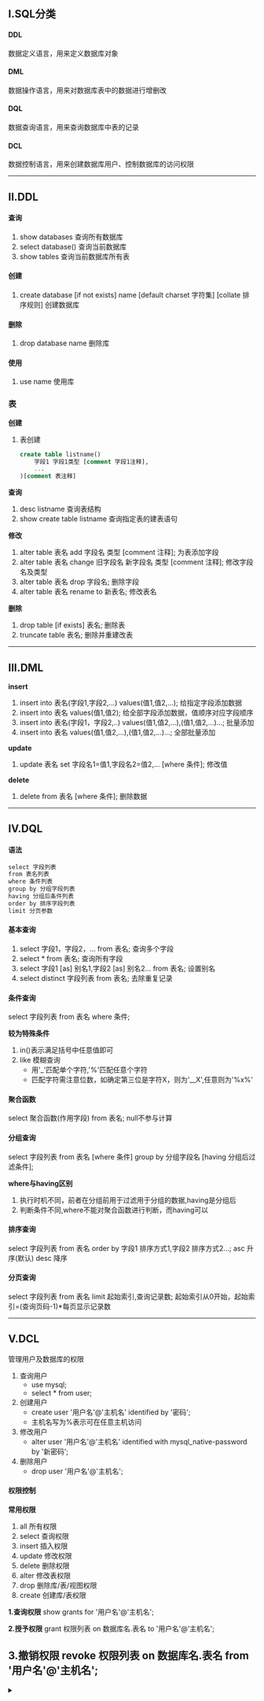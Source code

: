 ## I.SQL分类
#### DDL
数据定义语言，用来定义数据库对象
#### DML
数据操作语言，用来对数据库表中的数据进行增删改
#### DQL
数据查询语言，用来查询数据库中表的记录
#### DCL
数据控制语言，用来创建数据库用户、控制数据库的访问权限

---

## II.DDL

#### 查询
1. show databases 查询所有数据库
2. select database() 查询当前数据库
3. show tables 查询当前数据库所有表
   
#### 创建
1. create database [if not exists] name [default charset 字符集] [collate 排序规则] 创建数据库

#### 删除
1. drop database name 删除库

#### 使用
1. use name 使用库

### 表
**创建**
1. 表创建
    ```sql
    create table listname()
        字段1 字段1类型 [comment 字段1注释],
        ...
    )[comment 表注释]
    ```

**查询**
1. desc listname 查询表结构
2. show create table listname 查询指定表的建表语句

**修改**
1. alter table 表名 add 字段名 类型 [comment 注释]; 为表添加字段
2. alter table 表名 change 旧字段名 新字段名 类型 [comment 注释]; 修改字段名及类型
3. alter table 表名 drop 字段名; 删除字段
4. alter table 表名 rename to 新表名; 修改表名

**删除**
1. drop table [if exists] 表名; 删除表
2. truncate table 表名; 删除并重建改表


---

## III.DML
**insert**
1. insert into 表名(字段1,字段2,...) values(值1,值2,...);  给指定字段添加数据
2. insert into 表名 values(值1,值2);  给全部字段添加数据，值顺序对应字段顺序
3. insert into 表名(字段1，字段2,..) values(值1,值2,...),(值1,值2,...)...; 批量添加
4. insert into 表名 values(值1,值2,...),(值1,值2,...)...; 全部批量添加

**update**
1. update 表名 set 字段名1=值1,字段名2=值2,... [where 条件]; 修改值


**delete**
1. delete from 表名 [where 条件]; 删除数据

---

## IV.DQL

#### 语法
```html
select 字段列表
from 表名列表
where 条件列表
group by 分组字段列表
having 分组后条件列表
order by 排序字段列表
limit 分页参数

```

#### 基本查询
1. select 字段1，字段2，... from 表名; 查询多个字段
2. select * from 表名; 查询所有字段
3. select 字段1 [as] 别名1,字段2 [as] 别名2... from 表名; 设置别名
4. select distinct 字段列表 from 表名; 去除重复记录

#### 条件查询
select 字段列表 from 表名 where 条件; 

**较为特殊条件**
1. in()表示满足括号中任意值即可
2. like 模糊查询
   - 用'_'匹配单个字符,'%'匹配任意个字符
   - 匹配字符需注意位数，如确定第三位是字符X，则为'__X',任意则为'%x%'

#### 聚合函数
select 聚合函数(作用字段) from 表名;
null不参与计算

#### 分组查询
select 字段列表 from 表名 [where 条件] group by 分组字段名 [having 分组后过滤条件]; 

**where与having区别**

1. 执行时机不同，前者在分组前用于过滤用于分组的数据,having是分组后
2. 判断条件不同,where不能对聚合函数进行判断，而having可以

#### 排序查询
select 字段列表 from 表名 order by 字段1 排序方式1,字段2 排序方式2...;
asc 升序(默认) desc 降序

#### 分页查询
select 字段列表 from 表名 limit 起始索引,查询记录数;
起始索引从0开始，起始索引=(查询页码-1)*每页显示记录数

---

## V.DCL
管理用户及数据库的权限
1. 查询用户
   - use mysql; 
   - select * from user;
2. 创建用户
   - create user '用户名'@'主机名' identified by '密码';
   - 主机名写为%表示可在任意主机访问
3. 修改用户
   - alter user '用户名'@'主机名' identified with mysql_native-password by '新密码';
4. 删除用户
   - drop user '用户名'@'主机名';

#### 权限控制

**常用权限**
1. all 所有权限
2. select 查询权限
3. insert 插入权限
4. update 修改权限
5. delete 删除权限
6. alter 修改表权限
7. drop 删除库/表/视图权限
8. create 创建库/表权限

**1.查询权限**
show grants for '用户名'@'主机名';

**2.授予权限**
grant 权限列表 on 数据库名.表名 to '用户名'@'主机名';

**3.撤销权限**
revoke 权限列表 on 数据库名.表名 from '用户名'@'主机名';
---

<details>
<summary> </summary>


</detils>

